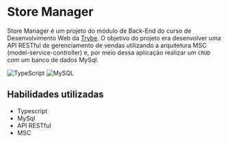 # Store Manager

Store Manager é um projeto do módulo de Back-End do curso de Desenvolvimento Web da <a href="https://www.betrybe.com/">Trybe</a>. O objetivo do projeto era desenvolver uma API RESTful de gerenciamento de vendas utilizando a arquitetura MSC (model-service-controller) e, por meio dessa aplicação realizar um `CRUD` com um banco de dados MySql.

![TypeScript](https://img.shields.io/badge/typescript-%23007ACC.svg?style=for-the-badge&logo=typescript&logoColor=white)
![MySQL](https://img.shields.io/badge/mysql-%2300f.svg?style=for-the-badge&logo=mysql&logoColor=white)

## Habilidades utilizadas

* Typescript
* MySql
* API RESTful
* MSC
